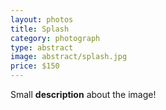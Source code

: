 ```yaml
---
layout: photos
title: Splash
category: photograph
type: abstract
image: abstract/splash.jpg
price: $150
---
```


Small **description** about the image!